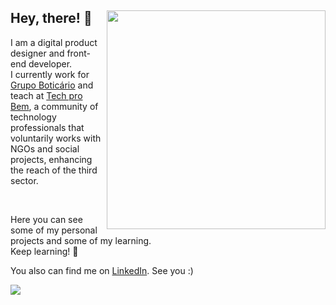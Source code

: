 <div>
<a href="https://github.com/priscilaandreani/priscilaandreani">
  <img align="right" width="350" src="https://github-readme-stats.vercel.app/api/top-langs/?username=priscilaandreani&hide=html&title_color=ffffff&text_color=c9cacc&icon_color=2bbc8a&bg_color=1d1f21" />
</a>



## Hey, there! 👋
I am a digital product designer and front-end developer. <br />
I currently work for [Grupo Boticário](https://www.grupoboticario.com.br/) and teach at [Tech pro Bem](https://techprobem.com.br/), a community of technology professionals that voluntarily works with NGOs and social projects, enhancing the reach of the third sector.



<br /> 

<p>Here you can see some of my personal projects and some of my learning. <br /> 
Keep learning! 🚀 </p> 


You also can find me on [LinkedIn](https://www.linkedin.com/in/priscilaandreani/). See you :)
<br /> 
  

<img src="https://komarev.com/ghpvc/?username=priscilaandreani&color=f1dd35">
